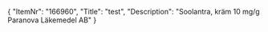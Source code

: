 {
  "ItemNr": "166960",
  "Title": "test",
  "Description": "Soolantra, kräm 10 mg/g Paranova Läkemedel AB"
}